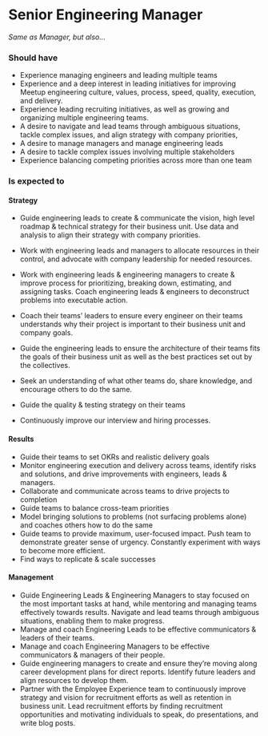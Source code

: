 Senior Engineering Manager
===================
*Same as Manager, but also...*

### Should have
* Experience managing engineers and leading multiple teams
* Experience and a deep interest in leading initiatives for improving Meetup engineering culture, values, process, speed, quality, execution, and delivery.
* Experience leading recruiting initiatives, as well as growing and organizing multiple engineering teams.
* A desire to navigate and lead teams through ambiguous situations, tackle complex issues, and align strategy with company priorities, 
* A desire to manage managers and manage engineering leads
* A desire to tackle complex issues involving multiple stakeholders
* Experience balancing competing priorities across more than one team

### Is expected to

#### Strategy 
* Guide engineering leads to create & communicate the vision, high level roadmap & technical strategy for their business unit. Use data and analysis to align their strategy with company priorities.
* Work with engineering leads and managers to allocate resources in their control, and advocate with company leadership for needed resources.
* Work with engineering leads & engineering managers to create & improve process for prioritizing, breaking down, estimating, and assigning tasks. Coach engineering leads & engineers to deconstruct problems into executable action.
* Coach their teams’ leaders to ensure every engineer on their teams understands why their project is important to their business unit and company goals.
* Guide the engineering leads to ensure the architecture of their teams fits the goals of their business unit as well as the best practices set out by the collectives.
* Seek an understanding of what other teams do, share knowledge, and encourage others to do the same.
* Guide the quality & testing strategy on their teams

* Continuously improve our interview and hiring processes.

#### Results 
* Guide their teams to set OKRs and realistic delivery goals
* Monitor engineering execution and delivery across teams, identify risks and solutions, and drive improvements with engineers, leads & managers.
* Collaborate and communicate across teams to drive projects to completion
* Guide teams to balance cross-team priorities
* Model bringing solutions to problems (not surfacing problems alone) and coaches others how to do the same
* Guide teams to provide maximum, user-focused impact. Push team to demonstrate greater sense of urgency. Constantly experiment with ways to become more efficient.
* Find ways to replicate & scale successes

#### Management
* Guide Engineering Leads & Engineering Managers to stay focused on the most important tasks at hand, while mentoring and managing teams effectively towards results. Navigate and lead teams through ambiguous situations, enabling them to make progress.
* Manage and coach Engineering Leads to be effective communicators & leaders of their teams.
* Manage and coach Engineering Managers to be effective communicators & managers of their people.
* Guide engineering managers to create and ensure they’re moving along career development plans for direct reports. Identify future leaders and align resources to develop them.
* Partner with the Employee Experience team to continuously improve strategy and vision for recruitment efforts as well as retention in business unit. Lead recruitment efforts by finding recruitment opportunities and motivating individuals to speak, do presentations, and write blog posts.

